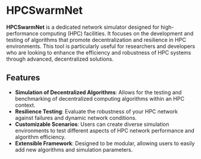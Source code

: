 # HPCSwarmNet

**HPCSwarmNet** is a dedicated network simulator designed for high-performance computing (HPC) facilities. It focuses on the development and testing of algorithms that promote decentralization and resilience in HPC environments. This tool is particularly useful for researchers and developers who are looking to enhance the efficiency and robustness of HPC systems through advanced, decentralized solutions.

## Features

- **Simulation of Decentralized Algorithms**: Allows for the testing and benchmarking of decentralized computing algorithms within an HPC context.
- **Resilience Testing**: Evaluate the robustness of your HPC network against failures and dynamic network conditions.
- **Customizable Scenarios**: Users can create diverse simulation environments to test different aspects of HPC network performance and algorithm efficiency.
- **Extensible Framework**: Designed to be modular, allowing users to easily add new algorithms and simulation parameters.
